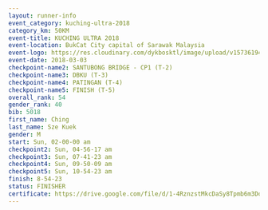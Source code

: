 ```yaml
--- 
layout: runner-info 
event_category: kuching-ultra-2018 
category_km: 50KM 
event-title: KUCHING ULTRA 2018 
event-location: BukCat City capital of Sarawak Malaysia 
event-logo: https://res.cloudinary.com/dykbosktl/image/upload/v1573619473/Logo/kuching-ultra-2018-logo_tlpvm5.png 
event-date: 2018-03-03 
checkpoint-name2: SANTUBONG BRIDGE - CP1 (T-2) 
checkpoint-name3: DBKU (T-3) 
checkpoint-name4: PATINGAN (T-4) 
checkpoint-name5: FINISH (T-5) 
overall_rank: 54
gender_rank: 40
bib: 5018
first_name: Ching
last_name: Sze Kuek
gender: M
start: Sun, 02-00-00 am
checkpoint2: Sun, 04-56-17 am
checkpoint3: Sun, 07-41-23 am
checkpoint4: Sun, 09-50-09 am
checkpoint5: Sun, 10-54-23 am
finish: 8-54-23
status: FINISHER
certificate: https://drive.google.com/file/d/1-4RznzstMkcDaSy8Tpmb6m3DoHPl5Dpq/view?usp=sharing","CERTIFICATE")
--- 
```

